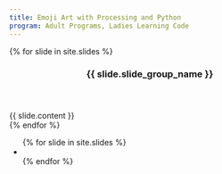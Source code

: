 ```yaml
---
title: Emoji Art with Processing and Python
program: Adult Programs, Ladies Learning Code
---
```


<main>

<section id="slide-content">
{% for slide in site.slides %}
    <section class="slide-group">
    <header><h1 id="{{ slide.slide_group_name | slugify }}">{{ slide.slide_group_name }}</h1></header>
    {{ slide.content }}
    </section>
{% endfor %}
</section>
<section id="slide-navigation">
<ul>
{% for slide in site.slides %}
    <li><a href="#{{ slide.slide_group_name | slugify }}"></a></li>
{% endfor %}
</ul>
</section>

</main>